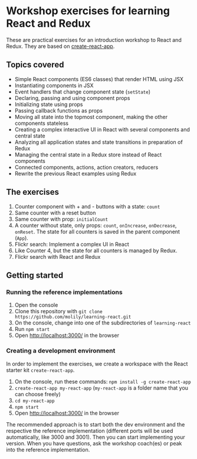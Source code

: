 # Workshop exercises for learning React and Redux

These are practical exercises for an introduction workshop to React and Redux. They are based on [create-react-app](https://github.com/facebookincubator/create-react-app).

## Topics covered

- Simple React components (ES6 classes) that render HTML using JSX
- Instantiating components in JSX
- Event handlers that change component state (`setState`)
- Declaring, passing and using component props
- Initializing state using props
- Passing callback functions as props
- Moving all state into the topmost component, making the other components stateless
- Creating a complex interactive UI in React with several components and central state
- Analyzing all application states and state transitions in preparation of Redux
- Managing the central state in a Redux store instead of React components
- Connected components, actions, action creators, reducers
- Rewrite the previous React examples using Redux

## The exercises

1. Counter component with + and - buttons with a state: `count`
2. Same counter with a reset button
3. Same counter with prop: `initialCount`
4. A counter without state, only props: `count`, `onIncrease`, `onDecrease`, `onReset`. The state for all counters is saved in the parent component (`App`).
5. Flickr search: Implement a complex UI in React
6. Like Counter 4, but the state for all counters is managed by Redux.
7. Flickr search with React and Redux

## Getting started

### Running the reference implementations

1. Open the console
2. Clone this repository with `git clone https://github.com/molily/learning-react.git`
3. On the console, change into one of the subdirectories of `learning-react`
4. Run `npm start`
5. Open [http://localhost:3000/](http://localhost:3000/) in the browser

### Creating a development environment

In order to implement the exercises, we create a workspace with the React starter kit `create-react-app`.

1. On the console, run these commands:
   `npm install -g create-react-app`
2. `create-react-app my-react-app` (`my-react-app` is a folder name that you can choose freely)
3. `cd my-react-app`
4. `npm start`
5. Open [http://localhost:3000/](http://localhost:3000/) in the browser

The recommended approach is to start both the dev environment and the respective the reference implementation (different ports will be used automatically, like 3000 and 3001). Then you can start implementing your version. When you have questions, ask the workshop coach(es) or peak into the reference implementation.
